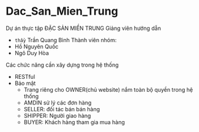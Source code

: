 # Dac_San_Mien_Trung
Dự án thực tập ĐẶC SẢN MIỀN TRUNG
Giảng viên hướng dẫn
  - `thầy` Trần Quang Bình
Thành viên nhóm:
  - Hồ Nguyên Quốc
  - Ngô Duy Hòa

Các chức năng cần xây dựng trong hệ thống
  - RESTful
  - Bảo mật
    + Trang riêng cho OWNER(chủ website) nắm toàn bộ quyền trong hệ thống
    + AMDIN sử lý các đơn hàng
    + SELLER: đối tác bán bán hàng
    + SHIPPER: Người giao hàng
    + BUYER: Khách hàng tham gia mua hàng
